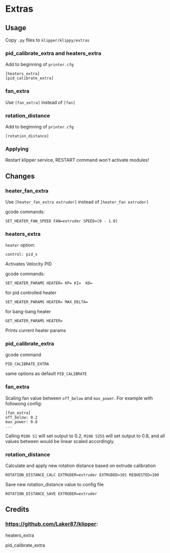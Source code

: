 # Extras

## Usage

Copy `.py` files to `klipper/klippy/extras`

### pid_calibrate_extra and heaters_extra

Add to beginning of `printer.cfg`

```
[heaters_extra]
[pid_calibrate_extra]
```

### fan_extra

Use `[fan_extra]` instead of `[fan]`

### rotation_distance

Add to beginning of `printer.cfg`

```
[rotation_distance]
```

### Applying

Restart klipper service, RESTART command won't activate modules!

## Changes

### heater_fan_extra

Use `[heater_fan_extra extruder]` instead of `[heater_fan extruder]`

gcode commands:

`SET_HEATER_FAN_SPEED FAN=extruder SPEED=[0 - 1.0]`

### heaters_extra

`heater` option:

`control: pid_v`

Activates Velocity PID

gcode commands:

`SET_HEATER_PARAMS HEATER= KP= KI=  KD=`

for pid controlled heater

`SET_HEATER_PARAMS HEATER= MAX_DELTA=`

for bang-bang heater

`GET_HEATER_PARAMS HEATER=`

Prints current heater params

### pid_calibrate_extra

gcode command

`PID_CALIBRATE_EXTRA`

same options as default `PID_CALIBRATE`

### fan_extra

Scaling fan value between `off_below` and `max_power`. For example with followong config:

```
[fan_extra]
off_below: 0.2
max_power: 0.8
...
```

Calling `M106 S1` will set output to 0.2, `M106 S255` will set output to 0.8, and all values between would be linear scaled accordingly.

### rotation_distance

Calculate and apply new rotation distance based on extrude calibration

`ROTATION_DISTANCE_CALC EXTRUDER=extruder EXTRUDED=101 REQUESTED=100`

Save new rotation_distance value to config file

`ROTATION_DISTANCE_SAVE EXTRUDER=extruder`


## Credits

### https://github.com/Laker87/klipper:

heaters_extra

pid_calibrate_extra
